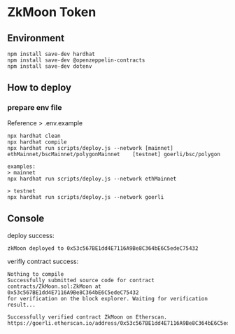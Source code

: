 # ZkMoon Token

## Environment

```shell
npm install save-dev hardhat
npm install save-dev @openzeppelin-contracts
npm install save-dev dotenv
```

## How to deploy

### prepare env file
Reference > .env.example 


```shell
npx hardhat clean
npx hardhat compile
npx hardhat run scripts/deploy.js --network [mainnet] ethMainnet/bscMainnet/polygonMainnet    [testnet] goerli/bsc/polygon

examples:
> mainnet
npx hardhat run scripts/deploy.js --network ethMainnet

> testnet
npx hardhat run scripts/deploy.js --network goerli
```

## Console
deploy success: 
```
zkMoon deployed to 0x53c567BE1dd4E7116A9Be8C364bE6C5edeC75432
```

verifly contract success:
```
Nothing to compile
Successfully submitted source code for contract
contracts/ZkMoon.sol:ZkMoon at 0x53c567BE1dd4E7116A9Be8C364bE6C5edeC75432
for verification on the block explorer. Waiting for verification result...

Successfully verified contract ZkMoon on Etherscan.
https://goerli.etherscan.io/address/0x53c567BE1dd4E7116A9Be8C364bE6C5edeC75432#code
```

